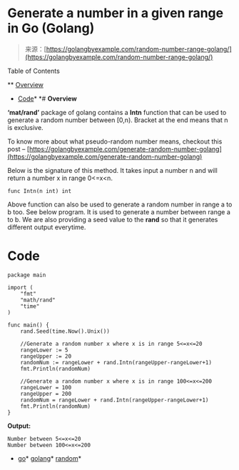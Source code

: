 <!--yml
category: 未分类
date: 2024-10-13 06:16:40
-->

# Generate a number in a given range in Go (Golang)

> 来源：[https://golangbyexample.com/random-number-range-golang/](https://golangbyexample.com/random-number-range-golang/)

Table of Contents

 **   [Overview](#Overview "Overview")
*   [Code](#Code "Code")*  *# **Overview**

**‘mat/rand’** package of golang contains a **Intn** function that can be used to generate a random number between [0,n). Bracket at the end means that n is exclusive.

To know more about what pseudo-random number means, checkout this post – [https://golangbyexample.com/generate-random-number-golang](https://golangbyexample.com/generate-random-number-golang)

Below is the signature of this method. It takes input a number n and will return a number x in range 0<=x<n.

```
func Intn(n int) int
```

Above function can also be used to generate a random number in range a to b too. See below program. It is used to generate a number between range a to b. We are also providing a seed value to the **rand** so that it generates different output everytime.

# **Code**

```
package main

import (
    "fmt"
    "math/rand"
    "time"
)

func main() {
    rand.Seed(time.Now().Unix())

    //Generate a random number x where x is in range 5<=x<=20
    rangeLower := 5
    rangeUpper := 20
    randomNum := rangeLower + rand.Intn(rangeUpper-rangeLower+1)
    fmt.Println(randomNum)

    //Generate a random number x where x is in range 100<=x<=200
    rangeLower = 100
    rangeUpper = 200
    randomNum = rangeLower + rand.Intn(rangeUpper-rangeLower+1)
    fmt.Println(randomNum)
}
```

**Output:**

```
Number between 5<=x<=20
Number between 100<=x<=200
```

*   [go](https://golangbyexample.com/tag/go/)*   [golang](https://golangbyexample.com/tag/golang/)*   [random](https://golangbyexample.com/tag/random/)*